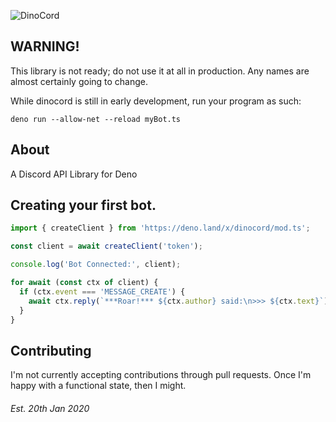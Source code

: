![DinoCord](docs/banner.png)

## WARNING!
This library is not ready; do not use it at all in production. Any names are almost certainly going to change.

While dinocord is still in early development, run your program as such:
```
deno run --allow-net --reload myBot.ts
```

## About
A Discord API Library for Deno

## Creating your first bot.
```js
import { createClient } from 'https://deno.land/x/dinocord/mod.ts';

const client = await createClient('token');

console.log('Bot Connected:', client);

for await (const ctx of client) {
  if (ctx.event === 'MESSAGE_CREATE') {
    await ctx.reply(`***Roar!*** ${ctx.author} said:\n>>> ${ctx.text}`);
  }
}
```

<!--## API Documentation
Can be found [here](doc.md). Currently is hand-generated.-->

<!--## API Checklist
See how far along the implementation is [here](CHECKLIST.md).-->

## Contributing
I'm not currently accepting contributions through pull requests.
Once I'm happy with a functional state, then I might.

###### Est. 20th Jan 2020
